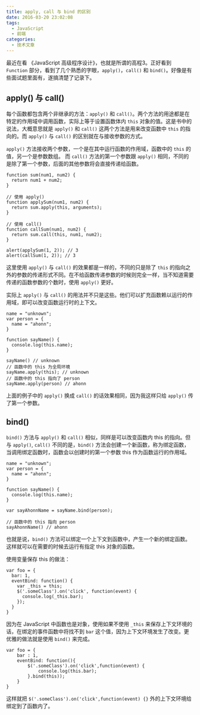 ```yaml
---
title: apply, call 与 bind 的区别
date: 2016-03-20 23:02:08
tags: 
  - JavaScript
  - 前端
categories: 
  - 技术文章
---
```

最近在看 《JavaScript 高级程序设计》，也就是所谓的高程3。正好看到 `Function` 部分，看到了几个熟悉的字眼，`apply()`，`call()` 和 `bind()`。好像是有些面试题里面有，遂搞清楚了记录下。

## apply() 与 call()

每个函数都包含两个非继承的方法：`apply()` 和 `call()`。两个方法的用途都是在特定的作用域中调用函数，实际上等于设置函数体内 `this` 对象的值。这是书中的说法，大概意思就是 `apply()` 和 `call()` 这两个方法是用来改变函数中 `this` 的指向的。而 `apply()` 与 `call()` 的区别就在与接收参数的方式。

`apply()` 方法接收两个参数，一个是在其中运行函数的作用域，函数中的 `this` 的值，另一个是参数数组。
而 `call()` 方法的第一个参数跟 `apply()` 相同，不同的是除了第一个参数，后面的其他参数将会直接传递给函数。

<!--more-->
```
function sum(num1, num2) {
  return num1 + num2;
}

// 使用 apply()
function applySum(num1, num2) {
  return sum.apply(this, arguments);
}

// 使用 call()
function callSum(num1, num2) {
  return sum.call(this, num1, num2);
}

alert(applySum(1, 2)); // 3
alert(callSum(1, 2)); // 3
```

这里使用 `apply()` 与 `call()` 的效果都是一样的，不同的只是除了 `this` 的指向之外的参数的传递形式不同。在不给函数传递参数的时候则完全一样，当不知道需要传递的函数参数的个数时，使用 `apply()` 更好。

实际上 `apply()` 与 `call()` 的用法并不只是这些。他们可以扩充函数赖以运行的作用域，即可以改变函数运行时的上下文。

```
name = "unknown";
var person = {
  name = "ahonn";
}

function sayName() {
  console.log(this.name);
}

sayName() // unknown
// 函数中的 this 为全局环境
sayName.apply(this); // unknown
// 函数中的 this 指向了 person
sayName.apply(person) // ahonn
```

上面的例子中的 `apply()` 换成 `call()` 的话效果相同，因为我这样只给 `apply()` 传了第一个参数。

## bind()
`bind()` 方法与 `apply()` 和 `call()` 相似，同样是可以改变函数内 this 的指向。但与 `apply()`, `call()` 不同的是，`bind()` 方法会创建一个新函数，称为绑定函数，当调用绑定函数时，函数会以创建时的第一个参数 this 作为函数运行的作用域。

```
name = "unknown";
var person = {
  name = "ahonn";
}

function sayName() {
  console.log(this.name);
}

var sayAhonnName = sayName.bind(person);

// 函数中的 this 指向 person
sayAhonnName() // ahonn
```

也就是说，`bind()` 方法可以绑定一个上下文到函数中，产生一个新的绑定函数。这样就可以在需要的时候去运行有指定 this 对象的函数。

使用变量保存 this 的做法：
```
var foo = {
  bar: 1,
  eventBind: function() {
    var _this = this;
    $('.someClass').on('click', function(event) {
      console.log(_this.bar);
    });
  }
}
```

因为在 JavaScript 中函数也是对象，使用如果不使用 `_this` 来保存上下文环境的话，在绑定的事件函数中将找不到 `bar` 这个值，因为上下文环境发生了改变。更优雅的做法就是使用 `bind()` 来完成。

```
var foo = {
    bar : 1,
    eventBind: function(){
        $('.someClass').on('click',function(event) {
            console.log(this.bar);
        }.bind(this));
    }
}
```

这样就把 `$('.someClass').on('click',function(event) {}` 外的上下文环境给绑定到了函数内了。

